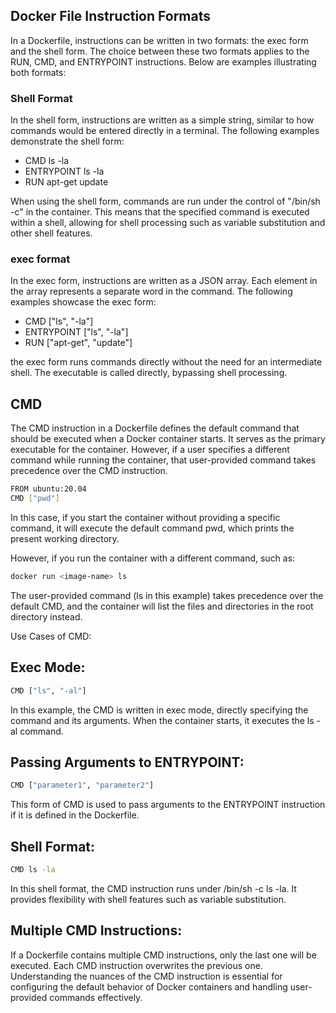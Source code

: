 ## Docker File Instruction Formats
In a Dockerfile, instructions can be written in two formats: the exec form and the shell form. The choice between these two formats applies to the RUN, CMD, and ENTRYPOINT instructions. Below are examples illustrating both formats:

### Shell Format
In the shell form, instructions are written as a simple string, similar to how commands would be entered directly in a terminal. The following examples demonstrate the shell form:
- CMD ls -la
- ENTRYPOINT ls -la
- RUN apt-get update

When using the shell form, commands are run under the control of "/bin/sh -c" in the container. This means that the specified command is executed within a shell, allowing for shell processing such as variable substitution and other shell features.

### exec format
In the exec form, instructions are written as a JSON array. Each element in the array represents a separate word in the command. The following examples showcase the exec form:
- CMD ["ls", "-la"]
- ENTRYPOINT ["ls", "-la"]
- RUN ["apt-get", "update"]

the exec form runs commands directly without the need for an intermediate shell. The executable is called directly, bypassing shell processing.

## CMD
The CMD instruction in a Dockerfile defines the default command that should be executed when a Docker container starts. It serves as the primary executable for the container. However, if a user specifies a different command while running the container, that user-provided command takes precedence over the CMD instruction.
```sh
FROM ubuntu:20.04
CMD ["pwd"]
```
In this case, if you start the container without providing a specific command, it will execute the default command pwd, which prints the present working directory.

However, if you run the container with a different command, such as:
```sh
docker run <image-name> ls
```
The user-provided command (ls in this example) takes precedence over the default CMD, and the container will list the files and directories in the root directory instead.

Use Cases of CMD:
## Exec Mode:
```sh
CMD ["ls", "-al"]
```
In this example, the CMD is written in exec mode, directly specifying the command and its arguments. When the container starts, it executes the ls -al command.
## Passing Arguments to ENTRYPOINT:
```sh
CMD ["parameter1", "parameter2"]
```
This form of CMD is used to pass arguments to the ENTRYPOINT instruction if it is defined in the Dockerfile.

## Shell Format:
```sh
CMD ls -la
```
In this shell format, the CMD instruction runs under /bin/sh -c ls -la. It provides flexibility with shell features such as variable substitution.

## Multiple CMD Instructions:
If a Dockerfile contains multiple CMD instructions, only the last one will be executed. Each CMD instruction overwrites the previous one.
Understanding the nuances of the CMD instruction is essential for configuring the default behavior of Docker containers and handling user-provided commands effectively.

